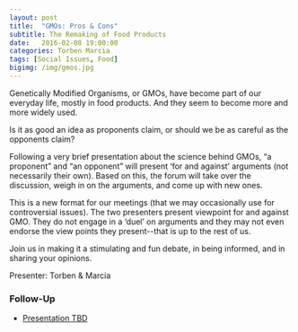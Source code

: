 ```yaml
---
layout: post
title:  "GMOs: Pros & Cons"
subtitle: The Remaking of Food Products
date:   2016-02-08 19:00:00
categories: Torben Marcia
tags: [Social Issues, Food]
bigimg: /img/gmos.jpg
---
```


Genetically Modified Organisms, or GMOs, have become part of our everyday life, mostly in food products. And they seem to become more and more widely used.  

Is it as good an idea as proponents claim, or should we be as careful as the opponents claim?

Following a very brief presentation about the science behind GMOs, “a proponent” and “an opponent” will present ‘for and against’ arguments (not necessarily their own). Based on this, the forum will take over the discussion, weigh in on the arguments, and come up with new ones.

This is a new format for our meetings (that we may occasionally use for controversial issues). The two presenters present viewpoint for and against GMO. They do not engage in a ‘duel’ on arguments and they may not even endorse the view points they present--that is up to the rest of us.

Join us in making it a stimulating and fun debate, in being informed, and in sharing your opinions.

Presenter: Torben & Marcia

### Follow-Up

* [Presentation TBD](/assets/present/tbd.pdf) 


